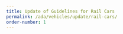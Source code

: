 ```yaml
---
title: Update of Guidelines for Rail Cars
permalink: /ada/vehicles/update/rail-cars/
order-number: 1
---
```

